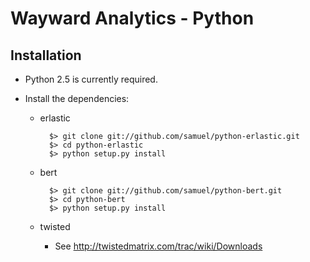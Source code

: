 Wayward Analytics - Python
==========================

Installation
------------

* Python 2.5 is currently required.

* Install the dependencies:

    * erlastic

            $> git clone git://github.com/samuel/python-erlastic.git
            $> cd python-erlastic
            $> python setup.py install

    * bert

            $> git clone git://github.com/samuel/python-bert.git
            $> cd python-bert
            $> python setup.py install

    * twisted

        * See http://twistedmatrix.com/trac/wiki/Downloads

